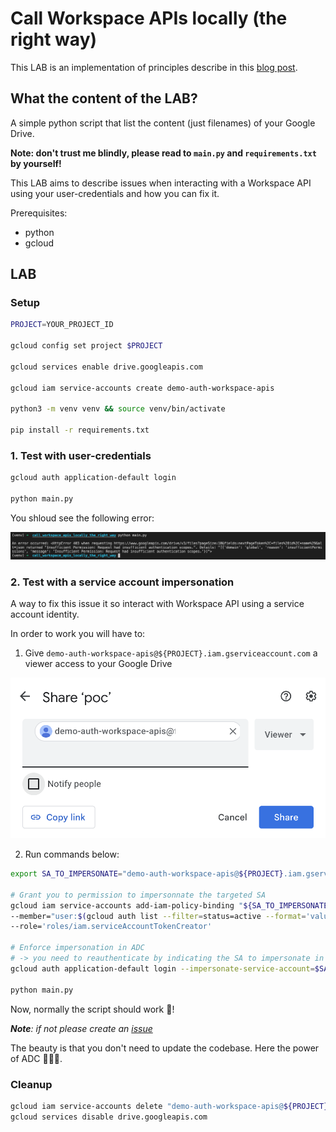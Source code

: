 # Call Workspace APIs locally (the right way)

This LAB is an implementation of principles describe in this [blog post](https://medium.com/@loic.sikidi/authenticating-to-workspace-apis-locally-the-right-way-e2a6f283c0ba). 

## What the content of the LAB?

A simple python script that list the content (just filenames) of your Google Drive.

**Note: don't trust me blindly, please read to `main.py` and `requirements.txt` by yourself!**

This LAB aims to describe issues when interacting with a Workspace API using your user-credentials and how you can fix it. 

Prerequisites:
  * python
  * gcloud

## LAB

### Setup

```bash
PROJECT=YOUR_PROJECT_ID

gcloud config set project $PROJECT

gcloud services enable drive.googleapis.com

gcloud iam service-accounts create demo-auth-workspace-apis

python3 -m venv venv && source venv/bin/activate

pip install -r requirements.txt
```

### **1. Test with user-credentials**

```bash
gcloud auth application-default login

python main.py
```

You shloud see the following error:

![](error.png)

### **2. Test with a service account impersonation**

A way to fix this issue it so interact with Workspace API using a service account identity.

In order to work you will have to:

1. Give `demo-auth-workspace-apis@${PROJECT}.iam.gserviceaccount.com` a viewer access to your Google Drive

![](service_access_to_drive.png)

2. Run commands below:

```bash
export SA_TO_IMPERSONATE="demo-auth-workspace-apis@${PROJECT}.iam.gserviceaccount.com"

# Grant you to permission to impersonnate the targeted SA
gcloud iam service-accounts add-iam-policy-binding "${SA_TO_IMPERSONATE}" \
--member="user:$(gcloud auth list --filter=status=active --format='value(account)')" \
--role='roles/iam.serviceAccountTokenCreator'

# Enforce impersonation in ADC
# -> you need to reauthenticate by indicating the SA to impersonate in order to propagate the information
gcloud auth application-default login --impersonate-service-account=$SA_TO_IMPERSONATE

python main.py
```

Now, normally the script should work 🚀!

***Note**: if not please create an [issue](https://github.com/LoicSikidi/call_workspace_apis_locally_the_right_way/issues)*

The beauty is that you don't need to update the codebase. Here the power of ADC 💪💪💪. 

### Cleanup

```bash
gcloud iam service-accounts delete "demo-auth-workspace-apis@${PROJECT}.iam.gserviceaccount.com" -q
gcloud services disable drive.googleapis.com
```
